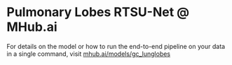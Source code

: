 # Pulmonary Lobes RTSU-Net @ MHub.ai

For details on the model or how to run the end-to-end pipeline on your data in a single command, visit [mhub.ai/models/gc_lunglobes](https://mhub.ai/models/gc_lunglobes)
